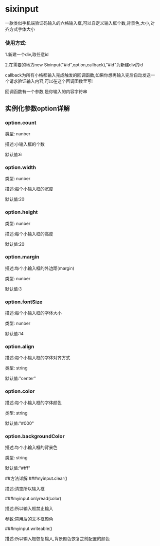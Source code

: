 # sixinput
一款类似手机端验证码输入的六格输入框,可以自定义输入框个数,背景色,大小,对齐方式字体大小

### 使用方式:
1.新建一个div,取任意id

2.在需要的地方new Sixinput("#id",option,callback),"#id"为新建div的id

callback为所有小格都输入完成触发的回调函数,如果你想再输入完后自动发送一个请求验证输入内容,可以在这个回调函数里写!

回调函数有一个参数,是你输入的内容字符串

## 实例化参数option详解

### option.count

类型: nunber

描述:小输入框的个数

默认值:6


### option.width

类型: nunber

描述:每个小输入框的宽度

默认值:20

### option.height

类型: nunber

描述:每个小输入框的高度

默认值:20

### option.margin

描述:每个小输入框的外边距(margin)

类型: nunber

默认值:3

### option.fontSize

描述:每个小输入框的字体大小

类型: nunber

默认值:14

### option.align

描述:每个小输入框的字体对齐方式

类型: string

默认值:"center"

### option.color

描述:每个小输入框的字体颜色

类型: string

默认值:"#000"

### option.backgroundColor

描述:每个小输入框的背景色

类型: string

默认值:"#fff"

##方法详解
###myinput.clear()

描述:清空所以输入框

###myinput.onlyread(color)

描述:所以输入框禁止输入

参数:禁用后的文本框颜色

###myinput.writeable()

描述:所以输入框恢复输入,背景颜色恢复之前配置的颜色

